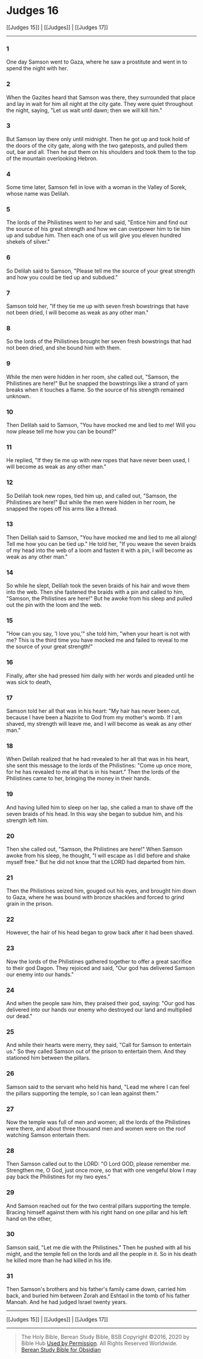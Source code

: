 # Judges 16

[[Judges 15]] | [[Judges]] | [[Judges 17]]

---

### 1
One day Samson went to Gaza, where he saw a prostitute and went in to spend the night with her.

### 2
When the Gazites heard that Samson was there, they surrounded that place and lay in wait for him all night at the city gate. They were quiet throughout the night, saying, "Let us wait until dawn; then we will kill him."

### 3
But Samson lay there only until midnight. Then he got up and took hold of the doors of the city gate, along with the two gateposts, and pulled them out, bar and all. Then he put them on his shoulders and took them to the top of the mountain overlooking Hebron.

### 4
Some time later, Samson fell in love with a woman in the Valley of Sorek, whose name was Delilah.

### 5
The lords of the Philistines went to her and said, "Entice him and find out the source of his great strength and how we can overpower him to tie him up and subdue him. Then each one of us will give you eleven hundred shekels of silver."

### 6
So Delilah said to Samson, "Please tell me the source of your great strength and how you could be tied up and subdued."

### 7
Samson told her, "If they tie me up with seven fresh bowstrings that have not been dried, I will become as weak as any other man."

### 8
So the lords of the Philistines brought her seven fresh bowstrings that had not been dried, and she bound him with them.

### 9
While the men were hidden in her room, she called out, "Samson, the Philistines are here!" But he snapped the bowstrings like a strand of yarn breaks when it touches a flame. So the source of his strength remained unknown.

### 10
Then Delilah said to Samson, "You have mocked me and lied to me! Will you now please tell me how you can be bound?"

### 11
He replied, "If they tie me up with new ropes that have never been used, I will become as weak as any other man."

### 12
So Delilah took new ropes, tied him up, and called out, "Samson, the Philistines are here!" But while the men were hidden in her room, he snapped the ropes off his arms like a thread.

### 13
Then Delilah said to Samson, "You have mocked me and lied to me all along! Tell me how you can be tied up." He told her, "If you weave the seven braids of my head into the web of a loom and fasten it with a pin, I will become as weak as any other man."

### 14
So while he slept, Delilah took the seven braids of his hair and wove them into the web. Then she fastened the braids with a pin and called to him, "Samson, the Philistines are here!" But he awoke from his sleep and pulled out the pin with the loom and the web.

### 15
"How can you say, 'I love you,'" she told him, "when your heart is not with me? This is the third time you have mocked me and failed to reveal to me the source of your great strength!"

### 16
Finally, after she had pressed him daily with her words and pleaded until he was sick to death,

### 17
Samson told her all that was in his heart: "My hair has never been cut, because I have been a Nazirite to God from my mother's womb. If I am shaved, my strength will leave me, and I will become as weak as any other man."

### 18
When Delilah realized that he had revealed to her all that was in his heart, she sent this message to the lords of the Philistines: "Come up once more, for he has revealed to me all that is in his heart." Then the lords of the Philistines came to her, bringing the money in their hands.

### 19
And having lulled him to sleep on her lap, she called a man to shave off the seven braids of his head. In this way she began to subdue him, and his strength left him.

### 20
Then she called out, "Samson, the Philistines are here!" When Samson awoke from his sleep, he thought, "I will escape as I did before and shake myself free." But he did not know that the LORD had departed from him.

### 21
Then the Philistines seized him, gouged out his eyes, and brought him down to Gaza, where he was bound with bronze shackles and forced to grind grain in the prison.

### 22
However, the hair of his head began to grow back after it had been shaved.

### 23
Now the lords of the Philistines gathered together to offer a great sacrifice to their god Dagon. They rejoiced and said, "Our god has delivered Samson our enemy into our hands."

### 24
And when the people saw him, they praised their god, saying: "Our god has delivered into our hands our enemy who destroyed our land and multiplied our dead."

### 25
And while their hearts were merry, they said, "Call for Samson to entertain us." So they called Samson out of the prison to entertain them. And they stationed him between the pillars.

### 26
Samson said to the servant who held his hand, "Lead me where I can feel the pillars supporting the temple, so I can lean against them."

### 27
Now the temple was full of men and women; all the lords of the Philistines were there, and about three thousand men and women were on the roof watching Samson entertain them.

### 28
Then Samson called out to the LORD: "O Lord GOD, please remember me. Strengthen me, O God, just once more, so that with one vengeful blow I may pay back the Philistines for my two eyes."

### 29
And Samson reached out for the two central pillars supporting the temple. Bracing himself against them with his right hand on one pillar and his left hand on the other,

### 30
Samson said, "Let me die with the Philistines." Then he pushed with all his might, and the temple fell on the lords and all the people in it. So in his death he killed more than he had killed in his life.

### 31
Then Samson's brothers and his father's family came down, carried him back, and buried him between Zorah and Eshtaol in the tomb of his father Manoah. And he had judged Israel twenty years.

---

[[Judges 15]] | [[Judges]] | [[Judges 17]]

---

> The Holy Bible, Berean Study Bible, BSB
> Copyright &copy;2016, 2020 by Bible Hub
> [Used by Permission](https://berean.bible/terms.htm). All Rights Reserved Worldwide.
> [Berean Study Bible for Obsidian](https://github.com/gapmiss/berean-study-bible-for-obsidian)</small>

